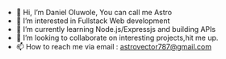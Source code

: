 - 👋 Hi, I’m Daniel Oluwole, You can call me Astro
- 👀 I’m interested in Fullstack Web development
- 🌱 I’m currently learning  Node.js/Expressjs and building APIs 
- 💞️ I’m looking to collaborate on interesting projects,hit me up.
- 📫 How to reach me via email : astrovector787@gmail.com

<!---
astrovector18/astrovector18 is a ✨ special ✨ repository because its `README.md` (this file) appears on your GitHub profile.
You can click the Preview link to take a look at your changes.
--->
